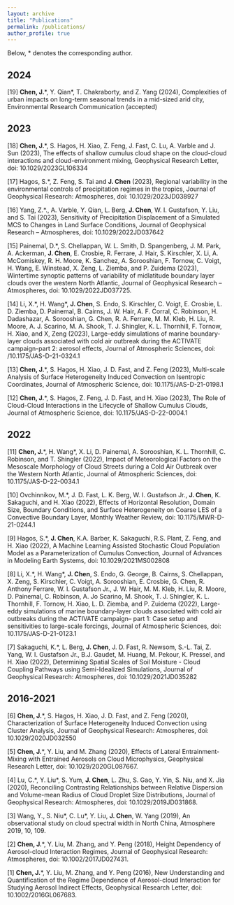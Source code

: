 ```yaml
---
layout: archive
title: "Publications"
permalink: /publications/
author_profile: true
---
```


Below, * denotes the corresponding author.

2024
-
[19] **Chen, J.***, Y. Qian\*, T. Chakraborty, and Z. Yang (2024), Complexities of urban impacts on long-term seasonal trends in a mid-sized arid city, Environmental Research Communication (accepted)

2023
-
[18] **Chen, J.***, S. Hagos, H. Xiao, Z. Feng, J. Fast, C. Lu, A. Varble and J. Sun (2023), The effects of shallow cumulus cloud shape on the cloud-cloud interactions and cloud-environment mixing, Geophysical Research Letter, doi: 10.1029/2023GL106334

[17] Hagos, S.*, Z. Feng, S. Tai and **J. Chen** (2023), Regional variability in the environmental controls of precipitation regimes in the tropics, Journal of Geophysical Research: Atmospheres, doi: 10.1029/2023JD038927

[16] Yang, Z.*., A. Varble, Y. Qian, L. Berg, **J. Chen**, W. I. Gustafson, Y. Liu, and S. Tai (2023), Sensitivity of Precipitation Displacement of a Simulated MCS to Changes in Land Surface Conditions, Journal of Geophysical Research – Atmospheres, doi: 10.1029/2022JD037642

[15] Painemal, D.*, S. Chellappan, W. L. Smith, D. Spangenberg, J. M. Park, A. Ackerman, **J. Chen**, E. Crosbie, R. Ferrare, J. Hair, S. Kirschler, X. Li, A. McComiskey, R. H. Moore, K. Sanchez, A. Sorooshian, F. Tornow, C. Voigt, H. Wang, E. Winstead, X. Zeng, L. Ziemba, and P. Zuidema (2023), Wintertime synoptic patterns of variability of midlatitude boundary layer clouds over the western North Atlantic, Journal of Geophysical Research – Atmospheres, doi: 10.1029/2022JD037725.

[14] Li, X.\*, H. Wang\*, **J. Chen**, S. Endo, S. Kirschler, C. Voigt, E. Crosbie, L. D. Ziemba, D. Painemal, B. Cairns, J. W. Hair, A. F. Corral, C. Robinson, H. Dadashazar, A. Sorooshian, G. Chen, R. A. Ferrare, M. M. Kleb, H. Liu, R. Moore, A. J. Scarino, M. A. Shook, T. J. Shingler, K. L. Thornhill, F. Tornow, H. Xiao, and X, Zeng (2023), Large-eddy simulations of marine boundary-layer clouds associated with cold air outbreak during the ACTIVATE campaign-part 2: aerosol effects, Journal of Atmospheric Sciences, doi: /10.1175/JAS-D-21-0324.1 

[13] **Chen, J.***, S. Hagos, H. Xiao, J. D. Fast, and Z. Feng (2023), Multi-scale Analysis of Surface Heterogeneity Induced Convection on Isentropic Coordinates, Journal of Atmospheric Science, doi: 10.1175/JAS-D-21-0198.1 

[12] **Chen, J.***, S. Hagos, Z. Feng, J. D. Fast, and H. Xiao (2023), The Role of Cloud-Cloud Interactions in the Lifecycle of Shallow Cumulus Clouds, Journal of Atmospheric Science, doi: 10.1175/JAS-D-22-0004.1
   
2022
-
[11] **Chen, J.***, H. Wang\*, X. Li, D. Painemal, A. Sorooshian, K. L. Thornhill, C. Robinson, and T. Shingler (2022), Impact of Meteorological Factors on the Mesoscale Morphology of Cloud Streets during a Cold Air Outbreak over the Western North Atlantic, Journal of Atmospheric Sciences, doi: 10.1175/JAS-D-22-0034.1

[10] Ovchinnikov, M.*, J. D. Fast, L. K. Berg, W. I. Gustafson Jr., **J. Chen**, K. Sakaguchi, and H. Xiao (2022), Effects of Horizontal Resolution, Domain Size, Boundary Conditions, and Surface Heterogeneity on Coarse LES of a Convective Boundary Layer, Monthly Weather Review, doi: 10.1175/MWR-D-21-0244.1

[9] Hagos, S.*, **J. Chen**, K.A. Barber, K. Sakaguchi, R.S. Plant, Z. Feng, and H. Xiao (2022), A Machine Learning Assisted Stochastic Cloud Population Model as a Parameterization of Cumulus Convection, Journal of Advances in Modeling Earth Systems, doi: 10.1029/2021MS002808

[8] Li, X.\*, H. Wang\*, **J. Chen**, S. Endo, G. George, B. Cairns, S. Chellappan, X. Zeng, S. Kirschler, C. Voigt, A. Sorooshian, E. Crosbie, G. Chen, R. Anthony Ferrare, W. I. Gustafson Jr., J. W. Hair, M. M. Kleb, H. Liu, R. Moore, D. Painemal, C. Robinson, A. Jo Scarino, M. Shook, T. J. Shingler, K. L. Thornhill, F. Tornow, H. Xiao, L. D. Ziemba, and P. Zuidema (2022), Large-eddy simulations of marine boundary-layer clouds associated with cold air outbreaks during the ACTIVATE campaign– part 1: Case setup and sensitivities to large-scale forcings, Journal of Atmospheric Sciences, doi: 10.1175/JAS-D-21-0123.1

[7] Sakaguchi, K.*, L. Berg, **J. Chen**, J. D. Fast, R. Newsom, S.-L. Tai, Z. Yang, W. I. Gustafson Jr., B.J. Gaudet, M. Huang, M. Pekour, K. Pressel, and H. Xiao (2022), Determining Spatial Scales of Soil Moisture - Cloud Coupling Pathways using Semi-Idealized Simulations, Journal of Geophysical Research: Atmospheres, doi: 10.1029/2021JD035282

2016-2021
-
[6] **Chen, J.***, S. Hagos, H. Xiao, J. D. Fast, and Z. Feng (2020), Characterization of Surface Heterogeneity Induced Convection using Cluster Analysis, Journal of Geophysical Research: Atmospheres, doi: 10.1029/2020JD032550

[5] **Chen, J.***, Y. Liu, and M. Zhang (2020), Effects of Lateral Entrainment-Mixing with Entrained Aerosols on Cloud Microphysics, Geophysical Research Letter, doi: 10.1029/2020GL087667.

[4] Lu, C.*, Y. Liu\*, S. Yum, **J. Chen**, L. Zhu, S. Gao, Y. Yin, S. Niu, and X. Jia (2020), Reconciling Contrasting Relationships between Relative Dispersion and Volume-mean Radius of Cloud Droplet Size Distributions, Journal of Geophysical Research: Atmospheres, doi: 10.1029/2019JD031868.

[3] Wang, Y., S. Niu\*, C. Lu\*, Y. Liu, **J. Chen**, W. Yang (2019), An observational study on cloud spectral width in North China, Atmosphere 2019, 10, 109.

[2] **Chen, J.***, Y. Liu, M. Zhang, and Y. Peng (2018), Height Dependency of Aerosol-cloud Interaction Regimes, Journal of Geophysical Research: Atmospheres, doi: 10.1002/2017JD027431.

[1] **Chen, J.***, Y. Liu, M. Zhang, and Y. Peng (2016), New Understanding and Quantification of the Regime Dependence of Aerosol-cloud Interaction for Studying Aerosol Indirect Effects, Geophysical Research Letter, doi: 10.1002/2016GL067683.


